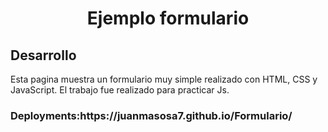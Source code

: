 <div align="center">
<h1> Ejemplo formulario </h1>
</div>

## Desarrollo
<p> Esta pagina muestra un formulario muy simple realizado con HTML, CSS y JavaScript. El trabajo fue realizado para practicar Js. </p>

<h3> Deployments:https://juanmasosa7.github.io/Formulario/ </h3>
